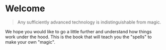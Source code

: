 # Welcome

> Any sufficiently advanced technology is indistinguishable from magic.

We hope you would like to go a little further and understand how things work under the hood. This is the book that will teach you the "spells" to make your own "magic".